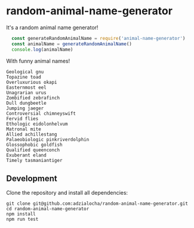 # random-animal-name-generator

It's a random animal name generator!

```js
  const generateRandomAnimalName = require('animal-name-generator')
  const animalName = generateRandomAnimalName()
  console.log(animalName)
```

With funny animal names!

```
Geological gnu
Topazine toad
Overluxurious okapi
Easternmost eel
Unagrarian urus
Zombified zebrafinch
Dull dungbeetle
Jumping jaeger
Controversial chimneyswift
Fervid flies
Ethologic eidolonhelvum
Matronal mite
Allied achillestang
Palaeobiologic pinkriverdolphin
Glossophobic goldfish
Qualified queenconch
Exuberant eland
Timely tasmaniantiger
```

## Development

Clone the repository and install all dependencies:

```
git clone git@github.com:adzialocha/random-animal-name-generator.git
cd random-animal-name-generator
npm install
npm run test
```
